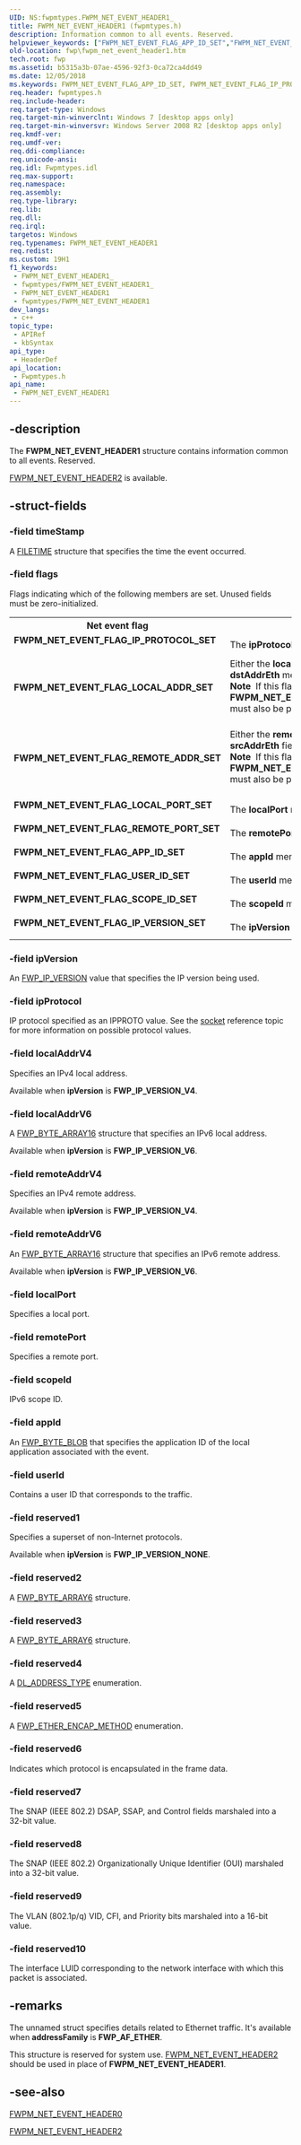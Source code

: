 ```yaml
---
UID: NS:fwpmtypes.FWPM_NET_EVENT_HEADER1_
title: FWPM_NET_EVENT_HEADER1 (fwpmtypes.h)
description: Information common to all events. Reserved.
helpviewer_keywords: ["FWPM_NET_EVENT_FLAG_APP_ID_SET","FWPM_NET_EVENT_FLAG_IP_PROTOCOL_SET","FWPM_NET_EVENT_FLAG_IP_VERSION_SET","FWPM_NET_EVENT_FLAG_LOCAL_ADDR_SET","FWPM_NET_EVENT_FLAG_LOCAL_PORT_SET","FWPM_NET_EVENT_FLAG_REMOTE_ADDR_SET","FWPM_NET_EVENT_FLAG_REMOTE_PORT_SET","FWPM_NET_EVENT_FLAG_SCOPE_ID_SET","FWPM_NET_EVENT_FLAG_USER_ID_SET","FWPM_NET_EVENT_HEADER1","FWPM_NET_EVENT_HEADER1 structure [Filtering]","fwp.fwpm_net_event_header1","fwpmtypes/FWPM_NET_EVENT_HEADER1"]
old-location: fwp\fwpm_net_event_header1.htm
tech.root: fwp
ms.assetid: b5315a3b-07ae-4596-92f3-0ca72ca4dd49
ms.date: 12/05/2018
ms.keywords: FWPM_NET_EVENT_FLAG_APP_ID_SET, FWPM_NET_EVENT_FLAG_IP_PROTOCOL_SET, FWPM_NET_EVENT_FLAG_IP_VERSION_SET, FWPM_NET_EVENT_FLAG_LOCAL_ADDR_SET, FWPM_NET_EVENT_FLAG_LOCAL_PORT_SET, FWPM_NET_EVENT_FLAG_REMOTE_ADDR_SET, FWPM_NET_EVENT_FLAG_REMOTE_PORT_SET, FWPM_NET_EVENT_FLAG_SCOPE_ID_SET, FWPM_NET_EVENT_FLAG_USER_ID_SET, FWPM_NET_EVENT_HEADER1, FWPM_NET_EVENT_HEADER1 structure [Filtering], fwp.fwpm_net_event_header1, fwpmtypes/FWPM_NET_EVENT_HEADER1
req.header: fwpmtypes.h
req.include-header: 
req.target-type: Windows
req.target-min-winverclnt: Windows 7 [desktop apps only]
req.target-min-winversvr: Windows Server 2008 R2 [desktop apps only]
req.kmdf-ver: 
req.umdf-ver: 
req.ddi-compliance: 
req.unicode-ansi: 
req.idl: Fwpmtypes.idl
req.max-support: 
req.namespace: 
req.assembly: 
req.type-library: 
req.lib: 
req.dll: 
req.irql: 
targetos: Windows
req.typenames: FWPM_NET_EVENT_HEADER1
req.redist: 
ms.custom: 19H1
f1_keywords:
 - FWPM_NET_EVENT_HEADER1_
 - fwpmtypes/FWPM_NET_EVENT_HEADER1_
 - FWPM_NET_EVENT_HEADER1
 - fwpmtypes/FWPM_NET_EVENT_HEADER1
dev_langs:
 - c++
topic_type:
 - APIRef
 - kbSyntax
api_type:
 - HeaderDef
api_location:
 - Fwpmtypes.h
api_name:
 - FWPM_NET_EVENT_HEADER1
---
```


## -description

The <b>FWPM_NET_EVENT_HEADER1</b> structure contains information common to all events. Reserved.

[FWPM_NET_EVENT_HEADER2](/windows/desktop/api/fwpmtypes/ns-fwpmtypes-fwpm_net_event_header2) is available.

## -struct-fields

### -field timeStamp

A <a href="/windows/desktop/api/minwinbase/ns-minwinbase-filetime">FILETIME</a> structure that specifies the time the event occurred.

### -field flags

Flags indicating which of the following members are set. Unused fields must be zero-initialized.

<table>
<tr>
<th>Net event flag</th>
<th>Meaning</th>
</tr>
<tr>
<td width="40%"><a id="FWPM_NET_EVENT_FLAG_IP_PROTOCOL_SET"></a><a id="fwpm_net_event_flag_ip_protocol_set"></a><dl>
<dt><b>FWPM_NET_EVENT_FLAG_IP_PROTOCOL_SET</b></dt>
</dl>
</td>
<td width="60%">
The <b>ipProtocol</b> member is set.

</td>
</tr>
<tr>
<td width="40%"><a id="FWPM_NET_EVENT_FLAG_LOCAL_ADDR_SET"></a><a id="fwpm_net_event_flag_local_addr_set"></a><dl>
<dt><b>FWPM_NET_EVENT_FLAG_LOCAL_ADDR_SET</b></dt>
</dl>
</td>
<td width="60%">
Either the <b>localAddrV4</b>, <b>localAddrV6</b>, or <b>dstAddrEth</b> member is set. 

<div class="alert"><b>Note</b>  If this flag is present,  <b>FWPM_NET_EVENT_FLAG_IP_VERSION_SET</b> must also be present.</div>
<div> </div>
</td>
</tr>
<tr>
<td width="40%"><a id="FWPM_NET_EVENT_FLAG_REMOTE_ADDR_SET"></a><a id="fwpm_net_event_flag_remote_addr_set"></a><dl>
<dt><b>FWPM_NET_EVENT_FLAG_REMOTE_ADDR_SET</b></dt>
</dl>
</td>
<td width="60%">
Either the <b>remoteAddrV4</b>, <b>remoteAddrV6</b>, or <b>srcAddrEth</b> field is set.

<div class="alert"><b>Note</b>  If this flag is present,  <b>FWPM_NET_EVENT_FLAG_IP_VERSION_SET</b> must also be present.</div>
<div> </div>
</td>
</tr>
<tr>
<td width="40%"><a id="FWPM_NET_EVENT_FLAG_LOCAL_PORT_SET"></a><a id="fwpm_net_event_flag_local_port_set"></a><dl>
<dt><b>FWPM_NET_EVENT_FLAG_LOCAL_PORT_SET</b></dt>
</dl>
</td>
<td width="60%">
The <b>localPort</b> member is set.

</td>
</tr>
<tr>
<td width="40%"><a id="FWPM_NET_EVENT_FLAG_REMOTE_PORT_SET"></a><a id="fwpm_net_event_flag_remote_port_set"></a><dl>
<dt><b>FWPM_NET_EVENT_FLAG_REMOTE_PORT_SET</b></dt>
</dl>
</td>
<td width="60%">
The <b>remotePort</b> member is set.

</td>
</tr>
<tr>
<td width="40%"><a id="FWPM_NET_EVENT_FLAG_APP_ID_SET"></a><a id="fwpm_net_event_flag_app_id_set"></a><dl>
<dt><b>FWPM_NET_EVENT_FLAG_APP_ID_SET</b></dt>
</dl>
</td>
<td width="60%">
The <b>appId</b> member is set.

</td>
</tr>
<tr>
<td width="40%"><a id="FWPM_NET_EVENT_FLAG_USER_ID_SET"></a><a id="fwpm_net_event_flag_user_id_set"></a><dl>
<dt><b>FWPM_NET_EVENT_FLAG_USER_ID_SET</b></dt>
</dl>
</td>
<td width="60%">
The <b>userId</b> member is set.

</td>
</tr>
<tr>
<td width="40%"><a id="FWPM_NET_EVENT_FLAG_SCOPE_ID_SET"></a><a id="fwpm_net_event_flag_scope_id_set"></a><dl>
<dt><b>FWPM_NET_EVENT_FLAG_SCOPE_ID_SET</b></dt>
</dl>
</td>
<td width="60%">
The <b>scopeId</b> member is set.

</td>
</tr>
<tr>
<td width="40%"><a id="FWPM_NET_EVENT_FLAG_IP_VERSION_SET"></a><a id="fwpm_net_event_flag_ip_version_set"></a><dl>
<dt><b>FWPM_NET_EVENT_FLAG_IP_VERSION_SET</b></dt>
</dl>
</td>
<td width="60%">
The <b>ipVersion</b> member is set.

</td>
</tr>
</table>

### -field ipVersion

An [FWP_IP_VERSION](/windows/desktop/api/fwptypes/ne-fwptypes-fwp_ip_version) value that specifies the IP version being used.

### -field ipProtocol

IP protocol specified as an IPPROTO value. See the <a href="/windows/desktop/api/winsock2/nf-winsock2-socket">socket</a> reference topic for more information on possible protocol values.

### -field localAddrV4

Specifies an IPv4 local address.

Available when <b>ipVersion</b> is <b>FWP_IP_VERSION_V4</b>.

### -field localAddrV6

A [FWP_BYTE_ARRAY16](/windows/desktop/api/fwptypes/ns-fwptypes-fwp_byte_array16) structure that specifies an IPv6 local address.

Available when <b>ipVersion</b> is <b>FWP_IP_VERSION_V6</b>.

### -field remoteAddrV4

Specifies an IPv4 remote address.

Available when <b>ipVersion</b> is <b>FWP_IP_VERSION_V4</b>.

### -field remoteAddrV6

An [FWP_BYTE_ARRAY16](/windows/desktop/api/fwptypes/ns-fwptypes-fwp_byte_array16) structure that specifies an IPv6 remote address.

Available when <b>ipVersion</b> is <b>FWP_IP_VERSION_V6</b>.

### -field localPort

Specifies a local port.

### -field remotePort

Specifies a remote port.

### -field scopeId

IPv6 scope ID.

### -field appId

An [FWP_BYTE_BLOB](/windows/desktop/api/fwptypes/ns-fwptypes-fwp_byte_blob) that specifies the application ID of the local application associated with the event.

### -field userId

Contains a user ID that corresponds to the traffic.

### -field reserved1

Specifies a superset of non-Internet protocols.

Available when <b>ipVersion</b> is <b>FWP_IP_VERSION_NONE</b>.

### -field reserved2

A <a href="/windows/desktop/api/fwptypes/ns-fwptypes-fwp_byte_array6_">FWP_BYTE_ARRAY6</a> structure.

### -field reserved3

A <a href="/windows/desktop/api/fwptypes/ns-fwptypes-fwp_byte_array6_">FWP_BYTE_ARRAY6</a> structure.

### -field reserved4

A <a href="/windows/win32/api/fwpmtypes/ne-fwpmtypes-dl_address_type">DL_ADDRESS_TYPE</a> enumeration.

### -field reserved5

A <a href="/windows/desktop/api/fwptypes/ne-fwptypes-fwp_ether_encap_method_">FWP_ETHER_ENCAP_METHOD</a> enumeration.

### -field reserved6

Indicates which protocol is encapsulated in the frame data.

### -field reserved7

The SNAP (IEEE 802.2) DSAP, SSAP, and Control fields marshaled into a 32-bit value.

### -field reserved8

The SNAP (IEEE 802.2) Organizationally Unique Identifier (OUI) marshaled into a 32-bit value.

### -field reserved9

The VLAN (802.1p/q) VID, CFI, and Priority bits marshaled into a 16-bit value.

### -field reserved10

The interface LUID corresponding to the network interface with which this packet is associated.

## -remarks

The unnamed struct specifies details related to Ethernet traffic. It's available when <b>addressFamily</b> is <b>FWP_AF_ETHER</b>.

This structure is reserved for system use. [FWPM_NET_EVENT_HEADER2](/windows/desktop/api/fwpmtypes/ns-fwpmtypes-fwpm_net_event_header2) should be used in place of <b>FWPM_NET_EVENT_HEADER1</b>.

## -see-also

[FWPM_NET_EVENT_HEADER0](/windows/desktop/api/fwpmtypes/ns-fwpmtypes-fwpm_net_event_header0)

[FWPM_NET_EVENT_HEADER2](/windows/desktop/api/fwpmtypes/ns-fwpmtypes-fwpm_net_event_header2)
